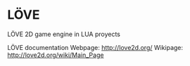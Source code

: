# LÖVE
LÖVE 2D game engine in LUA proyects

LÖVE documentation
Webpage: http://love2d.org/
Wikipage: http://love2d.org/wiki/Main_Page
